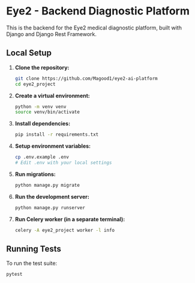 # Eye2 - Backend Diagnostic Platform

This is the backend for the Eye2 medical diagnostic platform, built with Django and Django Rest Framework.

## Local Setup

1.  **Clone the repository:**
    ```bash
    git clone https://github.com/Magood1/eye2-ai-platform
    cd eye2_project
    ```

2.  **Create a virtual environment:**
    ```bash
    python -m venv venv
    source venv/bin/activate
    ```

3.  **Install dependencies:**
    ```bash
    pip install -r requirements.txt
    ```

4.  **Setup environment variables:**
    ```bash
    cp .env.example .env
    # Edit .env with your local settings
    ```

5.  **Run migrations:**
    ```bash
    python manage.py migrate
    ```

6.  **Run the development server:**
    ```bash
    python manage.py runserver
    ```

7.  **Run Celery worker (in a separate terminal):**
    ```bash
    celery -A eye2_project worker -l info
    ```

## Running Tests

To run the test suite:
```bash
pytest
